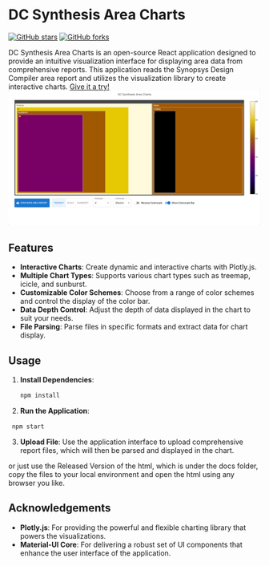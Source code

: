 # DC Synthesis Area Charts

[![GitHub stars](https://img.shields.io/github/stars/NuIIDEATH/SynAreaCharts.svg?style=social&label=Stars)](https://github.com/NuIIDEATH/SynAreaCharts)
[![GitHub forks](https://img.shields.io/github/forks/NuIIDEATH/SynAreaCharts.svg?style=social&label=Forks)](https://github.com/NuIIDEATH/SynAreaCharts)

DC Synthesis Area Charts is an open-source React application designed to provide an intuitive visualization interface for displaying area data from comprehensive reports.
This application reads the Synopsys Design Compiler area report and utilizes the visualization library to create interactive charts. [Give it a try!](https://nuiideath.github.io/SynAreaCharts/)
![Synthesis Area Charts](https://github.com/NuIIDEATH/SynAreaCharts/blob/main/imgs/SynAreaCharts.png?raw=true)

## Features

- **Interactive Charts**: Create dynamic and interactive charts with Plotly.js.
- **Multiple Chart Types**: Supports various chart types such as treemap, icicle, and sunburst.
- **Customizable Color Schemes**: Choose from a range of color schemes and control the display of the color bar.
- **Data Depth Control**: Adjust the depth of data displayed in the chart to suit your needs.
- **File Parsing**: Parse files in specific formats and extract data for chart display.

## Usage

1. **Install Dependencies**:

   ```bash
   npm install
   ```

2. **Run the Application**:

```bash
 npm start
```

3. **Upload File**:
   Use the application interface to upload comprehensive report files, which will then be parsed and displayed in the chart.

or just use the Released Version of the html, which is under the docs folder, copy the files to your local environment and open the html using any browser you like.

## Acknowledgements

- **Plotly.js**: For providing the powerful and flexible charting library that powers the visualizations.
- **Material-UI Core**: For delivering a robust set of UI components that enhance the user interface of the application.
